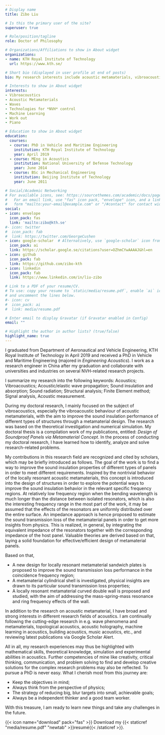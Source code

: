 ```yaml
---
# Display name
title: Zibo Liu

# Is this the primary user of the site?
superuser: true

# Role/position/tagline
role: Doctor of Philosophy

# Organizations/Affiliations to show in About widget
organizations:
- name: KTH Royal Institute of Technology
  url: https://www.kth.se/

# Short bio (displayed in user profile at end of posts)
bio: My research interests include acoustic metamaterials, vibroacoustics, noise and vibration control.

# Interests to show in About widget
interests:
- Vibroacoustics
- Acoustic Metamaterials
- Waves
- Technologies for *NVH* control
- Machine Learning
- Work out
- Piano

# Education to show in About widget
education:
  courses:
  - course: PhD in Vehicle and Maritime Engineering
    institution: KTH Royal Institute of Technology
    year: April 2019
  - course: MEng in Acoustics
    institution: National University of Defense Technology
    year: June 2014
  - course: BSc in Mechanical Engineering
    institution: Beijing Institute of Technology
    year: June 2011

# Social/Academic Networking
# For available icons, see: https://sourcethemes.com/academic/docs/page-builder/#icons
#   For an email link, use "fas" icon pack, "envelope" icon, and a link in the
#   form "mailto:your-email@example.com" or "/#contact" for contact widget.
social:
- icon: envelope
  icon_pack: fas
  link: 'mailto:zibo@kth.se'
#- icon: twitter
#  icon_pack: fab
#  link: https://twitter.com/GeorgeCushen
- icon: google-scholar  # Alternatively, use `google-scholar` icon from `ai` icon pack
  icon_pack: ai
  link: https://scholar.google.se/citations?user=OZhmCYwAAAAJ&hl=en
- icon: github
  icon_pack: fab
  link: https://github.com/zibo-kth
- icon: linkedin
  icon_pack: fab
  link: https://www.linkedin.com/in/liu-zibo

# Link to a PDF of your resume/CV.
# To use: copy your resume to `static/media/resume.pdf`, enable `ai` icons in `params.toml`, 
# and uncomment the lines below.
#- icon: cv
#  icon_pack: ai
#  link: media/resume.pdf

# Enter email to display Gravatar (if Gravatar enabled in Config)
email: ""

# Highlight the author in author lists? (true/false)
highlight_name: true
---
```


I graduated from Department of Aeronautical and Vehicle Engineering, KTH Royal Institute of Technology in April 2019 and received a PhD in Vehicle and Maritime Engineering (majored in *Engineering Acoustics*).
I work as a research engineer in China after my graduation and collaborate with universities and industries on several NVH-related research projects. 

I summarize my research into the following keywords: Acoustics; Vibroacoustics; Acoustic/elastic wave propagation; Sound insulation and absorption; Sound radiation; Structural analysis; Finite Element method; Signal analysis, Acoustic measurement.

During my doctoral research, I mainly focused on the subject of vibroacoustics, especially the vibroacoustic behaviour of acoustic metamaterials, with the aim to improve the sound insulation performance of different types of structures through a metamaterial design. 
The research was based on the theoretical investigation and numerical simulation. My doctoral thesis is a compilation work of my publications, entitled: *Design of Soundproof Panels via Metamaterial Concept*. 
In the process of conducting my doctoral research, I have learned how to identify, analyze and solve research-related problems. 
<!-- I also developed relevant knowledge, research methods and methodology.  -->

My contributions in this research field are recognized and cited by scholars, which may be briefly introduced as follows. 
The goal of the work is to find a way to improve the sound insulation properties of different types of panels in order to meet different requirements. 
Inspired by the nontrivial behavior of the locally resonant acoustic metamaterials, this concept is introduced into the design of structures in order to explore the potential ways to improve the sound insulation behavior in the relevant specific frequency regions. 
At relatively low frequency region when the bending wavelength is much longer than the distance between isolated resonators, which is also the interesting frequency range in the most part of the work, it may be assumed that the effects of the resonators are uniformly distributed over the entire surface. 
An impedance approach is hence proposed to estimate the sound transmission loss of the metamaterial panels in order to get more insights from physics. 
This is realized, in general, by integrating the equivalent impedance of the resonators together with the corresponding impedance of the host panel. Valuable theories are derived based on that, laying a solid foundation for effective/efficient design of metamaterial panels. 

Based on that,
* A new design for locally resonant metamaterial sandwich plates is proposed to improve the sound transmission loss performance in the coincidence frequency region;
* A metamaterial cylindrical shell is investigated, physical insights are drawn to its particular sound transmission loss properties;
* A locally resonant metamaterial curved double wall is proposed and studied, with the aim of addressing the mass-spring-mass resonance and ring frequency effects of the wall.

In addition to the research on acoustic metamaterial, I have broad and strong interests in different research fields of acoustics. 
I am continually following the cutting-edge research in e.g. wave phenomena and metamaterials, topological acoustics, acoustic holography, machine learning in acoustics, building acoustics, music acoustics, etc., and reviewing latest publications via Google Scholar Alert.

All in all, my research experiences may thus be highlighted with mathematical skills, theoretical knowledge, simulation and experimental abilities in acoustics. 
Further competencies of mine like creativity, critical thinking, communication, and problem solving to find and develop creative solutions for the complex research problems may also be reflected. To pursue a PhD is never easy. 
What I cherish most from this journey are: 
* Keep the objectives in mind;
* Always think from the perspective of physics;
* The strategy of reducing big, blur targets into small, achievable goals;
* Always be a independent thinker and a good team worker. 

With this treasure, I am ready to learn new things and take any challenges in the future.


{{< icon name="download" pack="fas" >}} Download my {{< staticref "media/resume.pdf" "newtab" >}}resumé{{< /staticref >}}.
